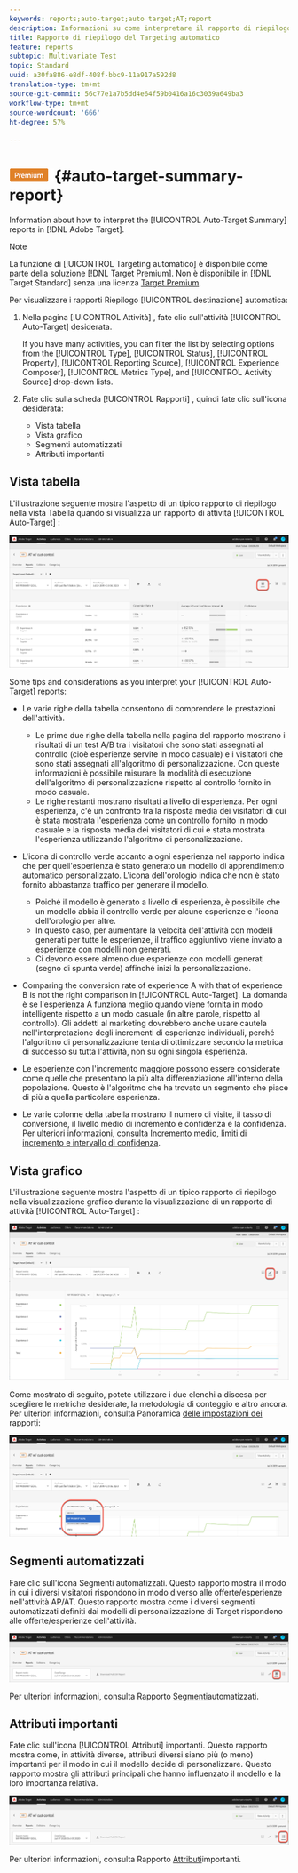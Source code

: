 ```yaml
---
keywords: reports;auto-target;auto target;AT;report
description: Informazioni su come interpretare il rapporto di riepilogo di Auto-Target in  Adobe Target.
title: Rapporto di riepilogo del Targeting automatico
feature: reports
subtopic: Multivariate Test
topic: Standard
uuid: a30fa886-e8df-408f-bbc9-11a917a592d8
translation-type: tm+mt
source-git-commit: 56c77e1a7b5dd4e64f59b0416a16c3039a649ba3
workflow-type: tm+mt
source-wordcount: '666'
ht-degree: 57%

---
```



# ![Report Riepilogo destinazione automatica PREMIUM](/help/assets/premium.png){#auto-target-summary-report}

Information about how to interpret the [!UICONTROL Auto-Target Summary] reports in [!DNL Adobe Target].

>[!NOTE]
>
>La funzione di [!UICONTROL Targeting automatico] è disponibile come parte della soluzione [!DNL Target Premium]. Non è disponibile in [!DNL Target Standard] senza una licenza [Target Premium](/help/c-intro/intro.md#premium).

Per visualizzare i rapporti Riepilogo [!UICONTROL destinazione] automatica:

1. Nella pagina [!UICONTROL Attività] , fate clic sull&#39;attività [!UICONTROL Auto-Target] desiderata.

   If you have many activities, you can filter the list by selecting options from the [!UICONTROL Type], [!UICONTROL Status], [!UICONTROL Property], [!UICONTROL Reporting Source], [!UICONTROL Experience Composer], [!UICONTROL Metrics Type], and [!UICONTROL Activity Source] drop-down lists.

1. Fate clic sulla scheda [!UICONTROL Rapporti] , quindi fate clic sull&#39;icona desiderata:

   * Vista tabella
   * Vista grafico
   * Segmenti automatizzati
   * Attributi importanti

## Vista tabella

L&#39;illustrazione seguente mostra l&#39;aspetto di un tipico rapporto di riepilogo nella vista  Tabella quando si visualizza un rapporto di attività [!UICONTROL Auto-Target] :

![Rapporto visualizzazione tabella di destinazione automatica](/help/c-reports/assets/at-table-view.png)

Some tips and considerations as you interpret your [!UICONTROL Auto-Target] reports:

* Le varie righe della tabella consentono di comprendere le prestazioni dell&#39;attività.

   * Le prime due righe della tabella nella pagina del rapporto mostrano i risultati di un test A/B tra i visitatori che sono stati assegnati al controllo (cioè esperienze servite in modo casuale) e i visitatori che sono stati assegnati all&#39;algoritmo di personalizzazione. Con queste informazioni è possibile misurare la modalità di esecuzione dell&#39;algoritmo di personalizzazione rispetto al controllo fornito in modo casuale.
   * Le righe restanti mostrano risultati a livello di esperienza. Per ogni esperienza, c&#39;è un confronto tra la risposta media dei visitatori di cui è stata mostrata l&#39;esperienza come un controllo fornito in modo casuale e la risposta media dei visitatori di cui è stata mostrata l&#39;esperienza utilizzando l&#39;algoritmo di personalizzazione.

* L&#39;icona di controllo verde accanto a ogni esperienza nel rapporto indica che per quell&#39;esperienza è stato generato un modello di apprendimento automatico personalizzato. L&#39;icona dell&#39;orologio indica che non è stato fornito abbastanza traffico per generare il modello.

   * Poiché il modello è generato a livello di esperienza, è possibile che un modello abbia il controllo verde per alcune esperienze e l&#39;icona dell&#39;orologio per altre.
   * In questo caso, per aumentare la velocità dell&#39;attività con modelli generati per tutte le esperienze, il traffico aggiuntivo viene inviato a esperienze con modelli non generati.
   * Ci devono essere almeno due esperienze con modelli generati (segno di spunta verde) affinché inizi la personalizzazione.

* Comparing the conversion rate of experience A with that of experience B is not the right comparison in [!UICONTROL Auto-Target]. La domanda è se l&#39;esperienza A funziona meglio quando viene fornita in modo intelligente rispetto a un modo casuale (in altre parole, rispetto al controllo). Gli addetti al marketing dovrebbero anche usare cautela nell&#39;interpretazione degli incrementi di esperienze individuali, perché l&#39;algoritmo di personalizzazione tenta di ottimizzare secondo la metrica di successo su tutta l&#39;attività, non su ogni singola esperienza.
* Le esperienze con l&#39;incremento maggiore possono essere considerate come quelle che presentano la più alta differenziazione all&#39;interno della popolazione. Questo è l&#39;algoritmo che ha trovato un segmento che piace di più a quella particolare esperienza.
* Le varie colonne della tabella mostrano il numero di visite, il tasso di conversione, il livello medio di incremento e confidenza e la confidenza. Per ulteriori informazioni, consulta [Incremento medio, limiti di incremento e intervallo di confidenza](/help/c-reports/c-report-settings/average-lift-bounds-and-confidence-interval.md).

## Vista grafico

L&#39;illustrazione seguente mostra l&#39;aspetto di un tipico rapporto di riepilogo nella visualizzazione  grafico durante la visualizzazione di un rapporto di attività [!UICONTROL Auto-Target] :

![Report visualizzazione grafico di destinazione automatica](/help/c-reports/assets/at-graph-view.png)

Come mostrato di seguito, potete utilizzare i due elenchi a discesa per scegliere le metriche desiderate, la metodologia di conteggio e altro ancora. Per ulteriori informazioni, consulta Panoramica [delle impostazioni dei](/help/c-reports/c-report-settings/report-settings.md) rapporti:

![Report visualizzazione grafico di destinazione automatica](/help/c-reports/assets/at-graph-view-2.png)

## Segmenti automatizzati

Fare clic sull&#39;icona Segmenti  automatizzati. Questo rapporto mostra il modo in cui i diversi visitatori rispondono in modo diverso alle offerte/esperienze nell&#39;attività AP/AT. Questo rapporto mostra come i diversi segmenti automatizzati definiti dai modelli di personalizzazione di Target rispondono alle offerte/esperienze dell&#39;attività.

![Icona segmenti automatizzati](/help/c-reports/assets/icon-automated-sements.png)

Per ulteriori informazioni, consulta Rapporto [Segmenti](/help/c-reports/c-personalization-insights-reports/automated-segments-report.md)automatizzati.

## Attributi importanti

Fate clic sull&#39;icona [!UICONTROL Attributi] importanti. Questo rapporto mostra come, in attività diverse, attributi diversi siano più (o meno) importanti per il modo in cui il modello decide di personalizzare. Questo rapporto mostra gli attributi principali che hanno influenzato il modello e la loro importanza relativa.

![Icona importanti attributi](/help/c-reports/assets/icon-important-attributes.png)

Per ulteriori informazioni, consulta Rapporto [Attributi](/help/c-reports/c-personalization-insights-reports/important-attributes-report.md)importanti.

